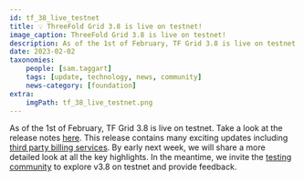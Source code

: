 ```yaml
---
id: tf_38_live_testnet
title: 💡 ThreeFold Grid 3.8 is live on testnet!
image_caption: ThreeFold Grid 3.8 is live on testnet!
description: As of the 1st of February, TF Grid 3.8 is live on testnet. Take a look at the release notes here. 
date: 2023-02-02
taxonomies:
    people: [sam.taggart]
    tags: [update, technology, news, community]
    news-category: [foundation]
extra:
    imgPath: tf_38_live_testnet.png
---
```


As of the 1st of February, TF Grid 3.8 is live on testnet. Take a look at the release notes [here](https://forum.threefold.io/t/threefold-grid-v3-8-release-notes/3757). This release contains many exciting updates including [third party billing services](https://github.com/threefoldtech/tfchain/blob/12bc8842c7c321d22e36667a91dfc5d3c7d04ab8/substrate-node/pallets/pallet-smart-contract/service_consumer_contract_flow.md). By early next week, we will share a more detailed look at all the key highlights. In the meantime, we invite the [testing community](https://t.me/threefoldtesting) to explore v3.8 on testnet and provide feedback.
